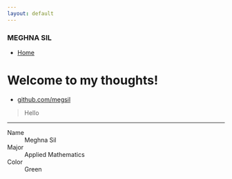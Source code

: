 ```yaml
---
layout: default
---
```

### MEGHNA SIL


<html>
<script>
  window.watsonAssistantChatOptions = {
      integrationID: "3ab56190-8c42-4b24-907e-554bfa095df3", // The ID of this integration.
      region: "us-south", // The region your integration is hosted in.
      serviceInstanceID: "df9c73a6-a44d-4750-8758-5e42c951c698", // The ID of your service instance.
      onLoad: function(instance) { instance.render(); }
    };
  setTimeout(function(){
    const t=document.createElement('script');
    t.src="https://web-chat.global.assistant.watson.appdomain.cloud/loadWatsonAssistantChat.js";
    document.head.appendChild(t);
  });
</script>
	<head>
		<!-- link to main stylesheet -->
		<link rel="stylesheet" type="text/css" href="/css/main.css">
	</head>
	<body>
		<nav>
    		<ul>
        		<li><a href="/">Home</a></li>
    		</ul>
		</nav>
		<div class="container">
    		<div class="blurb">
        		<h1>Welcome to my thoughts!</h1>
    		</div><!-- /.blurb -->
		</div><!-- /.container -->
		<footer>
    		<ul>
        		<li><a href="https://github.com/megsil">github.com/megsil</a></li>
			</ul>
		</footer>
	</body>
</html>


> Hello


* * *



<dl>
<dt>Name</dt>
<dd>Meghna Sil</dd>
<dt>Major</dt>
<dd>Applied Mathematics</dd>
<dt>Color</dt>
<dd>Green</dd>
</dl>


